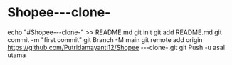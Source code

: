 # Shopee---clone-
echo "#Shopee---clone-" >> README.md 
git init 
git add README.md 
git commit -m "first commit" 
git Branch -M main 
git remote add origin https://github.com/Putridamayanti12/Shopee ---clone-.git
 git Push -u asal utama
